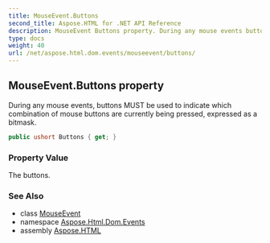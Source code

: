 ```yaml
---
title: MouseEvent.Buttons
second_title: Aspose.HTML for .NET API Reference
description: MouseEvent Buttons property. During any mouse events buttons MUST be used to indicate which combination of mouse buttons are currently being pressed expressed as a bitmask
type: docs
weight: 40
url: /net/aspose.html.dom.events/mouseevent/buttons/
---
```

## MouseEvent.Buttons property

During any mouse events, buttons MUST be used to indicate which combination of mouse buttons are currently being pressed, expressed as a bitmask.

```csharp
public ushort Buttons { get; }
```

### Property Value

The buttons.

### See Also

* class [MouseEvent](../)
* namespace [Aspose.Html.Dom.Events](../../../aspose.html.dom.events/)
* assembly [Aspose.HTML](../../../)

